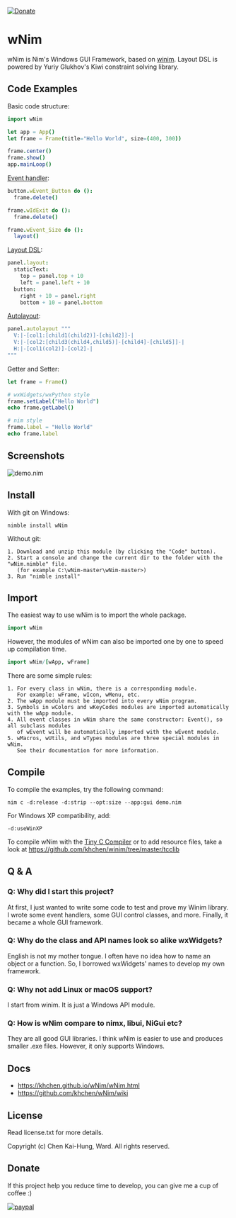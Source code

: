 [![Donate](https://img.shields.io/badge/Donate-PayPal-green.svg)](https://paypal.me/khchen0915?country.x=TW&locale.x=zh_TW)

# wNim

wNim is Nim's Windows GUI Framework, based on [winim](https://github.com/khchen/winim).
Layout DSL is powered by Yuriy Glukhov's Kiwi constraint solving library.

## Code Examples
Basic code structure:
```nim
import wNim

let app = App()
let frame = Frame(title="Hello World", size=(400, 300))

frame.center()
frame.show()
app.mainLoop()
```

[Event handler](https://khchen.github.io/wNim/wEvent.html):
```nim
button.wEvent_Button do ():
  frame.delete()

frame.wIdExit do ():
  frame.delete()

frame.wEvent_Size do ():
  layout()
```

[Layout DSL](https://khchen.github.io/wNim/wResizable.html):
```nim
panel.layout:
  staticText:
    top = panel.top + 10
    left = panel.left + 10
  button:
    right + 10 = panel.right
    bottom + 10 = panel.bottom
```

[Autolayout](https://khchen.github.io/wNim/autolayout.html):
```nim
panel.autolayout """
  V:|-[col1:[child1(child2)]-[child2]]-|
  V:|-[col2:[child3(child4,child5)]-[child4]-[child5]]-|
  H:|-[col1(col2)]-[col2]-|
"""
```

Getter and Setter:
```nim
let frame = Frame()

# wxWidgets/wxPython style
frame.setLabel("Hello World")
echo frame.getLabel()

# nim style
frame.label = "Hello World"
echo frame.label
```

## Screenshots
![demo.nim](https://github.com/khchen/wNim/blob/master/docs/images/screenshot.png)

## Install
With git on Windows:

    nimble install wNim

Without git:

    1. Download and unzip this module (by clicking the "Code" button).
    2. Start a console and change the current dir to the folder with the "wNim.nimble" file.
       (for example C:\wNim-master\wNim-master>)
    3. Run "nimble install"

## Import
The easiest way to use wNim is to import the whole package.

```nim
import wNim
```

However, the modules of wNim can also be imported one by one to speed up compilation time.

```nim
import wNim/[wApp, wFrame]
```

There are some simple rules:

    1. For every class in wNim, there is a corresponding module.
       For example: wFrame, wIcon, wMenu, etc.
    2. The wApp module must be imported into every wNim program.
    3. Symbols in wColors and wKeyCodes modules are imported automatically with the wApp module.
    4. All event classes in wNim share the same constructor: Event(), so all subclass modules
       of wEvent will be automatically imported with the wEvent module.
    5. wMacros, wUtils, and wTypes modules are three special modules in wNim.
       See their documentation for more information.

## Compile
To compile the examples, try the following command:

    nim c -d:release -d:strip --opt:size --app:gui demo.nim

For Windows XP compatibility, add:

    -d:useWinXP

To compile wNim with the [Tiny C Compiler](https://bellard.org/tcc/) or to add resource files, take a look at https://github.com/khchen/winim/tree/master/tcclib

## Q & A
### Q: Why did I start this project?
At first, I just wanted to write some code to test and prove my Winim library.
I wrote some event handlers, some GUI control classes, and more. Finally, it
became a whole GUI framework.

### Q: Why do the class and API names look so alike wxWidgets?
English is not my mother tongue. I often have no idea how to name an object or
a function. So, I borrowed wxWidgets' names to develop my own framework.

### Q: Why not add Linux or macOS support?
I start from winim. It is just a Windows API module.

### Q: How is wNim compare to nimx, libui, NiGui etc?
They are all good GUI libraries. I think wNim is easier to use and produces smaller .exe files.
However, it only supports Windows.

## Docs
* https://khchen.github.io/wNim/wNim.html
* https://github.com/khchen/wNim/wiki

## License
Read license.txt for more details.

Copyright (c) Chen Kai-Hung, Ward. All rights reserved.

## Donate
If this project help you reduce time to develop, you can give me a cup of coffee :)

[![paypal](https://www.paypalobjects.com/en_US/i/btn/btn_donateCC_LG.gif)](https://paypal.me/khchen0915?country.x=TW&locale.x=zh_TW)
